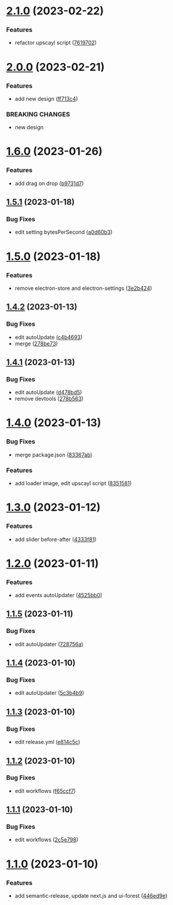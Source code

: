 # [2.1.0](https://github.com/UrijHoruzij/super-resolution/compare/v2.0.0...v2.1.0) (2023-02-22)


### Features

* refactor upscayl script ([7619702](https://github.com/UrijHoruzij/super-resolution/commit/7619702f2f817ae5088bd7446af09b142111e22c))

# [2.0.0](https://github.com/UrijHoruzij/super-resolution/compare/v1.6.0...v2.0.0) (2023-02-21)


### Features

* add new design ([ff713c4](https://github.com/UrijHoruzij/super-resolution/commit/ff713c45484ee1bb44b6db217748b11b4e9cc9a9))


### BREAKING CHANGES

* new design

# [1.6.0](https://github.com/UrijHoruzij/super-resolution/compare/v1.5.1...v1.6.0) (2023-01-26)


### Features

* add drag on drop ([b9731d7](https://github.com/UrijHoruzij/super-resolution/commit/b9731d7cbc7652af6827f1a731569651d86da5c0))

## [1.5.1](https://github.com/UrijHoruzij/super-resolution/compare/v1.5.0...v1.5.1) (2023-01-18)


### Bug Fixes

* edit setting bytesPerSecond ([a0d60b3](https://github.com/UrijHoruzij/super-resolution/commit/a0d60b31eadc9d7698c34e713250650e3919dd69))

# [1.5.0](https://github.com/UrijHoruzij/super-resolution/compare/v1.4.2...v1.5.0) (2023-01-18)


### Features

* remove electron-store and electron-settings ([3e2b424](https://github.com/UrijHoruzij/super-resolution/commit/3e2b42435ab47efdcd58ce205860a0e627dd98c5))

## [1.4.2](https://github.com/UrijHoruzij/super-resolution/compare/v1.4.1...v1.4.2) (2023-01-13)


### Bug Fixes

* edit autoUpdate ([c4b4693](https://github.com/UrijHoruzij/super-resolution/commit/c4b46939d1baecb57f1cc9133d524e359209023b))
* merge ([278be73](https://github.com/UrijHoruzij/super-resolution/commit/278be730ea8cabffaba4a0205f2f80280ae243bf))

## [1.4.1](https://github.com/UrijHoruzij/super-resolution/compare/v1.4.0...v1.4.1) (2023-01-13)


### Bug Fixes

* edit autoUpdate ([d478bd5](https://github.com/UrijHoruzij/super-resolution/commit/d478bd560192398a035d4d0bdccd60dc629e1f60))
* remove devtools ([278b563](https://github.com/UrijHoruzij/super-resolution/commit/278b5631d7ed37aca81e6b67ff48482d951c64f1))

# [1.4.0](https://github.com/UrijHoruzij/super-resolution/compare/v1.3.0...v1.4.0) (2023-01-13)


### Bug Fixes

* merge package.json ([83367ab](https://github.com/UrijHoruzij/super-resolution/commit/83367ab1af6135dc2db23eef041d65c92ec38af4))


### Features

* add loader image, edit upscayl script ([8351581](https://github.com/UrijHoruzij/super-resolution/commit/83515811a2e3299c9296e4d4a8bde42070815230))

# [1.3.0](https://github.com/UrijHoruzij/super-resolution/compare/v1.2.0...v1.3.0) (2023-01-12)


### Features

* add slider before-after ([4333f81](https://github.com/UrijHoruzij/super-resolution/commit/4333f81ee17a309e0156a72fe50c23b31c957416))

# [1.2.0](https://github.com/UrijHoruzij/super-resolution/compare/v1.1.5...v1.2.0) (2023-01-11)


### Features

* add events autoUpdater ([4525bb0](https://github.com/UrijHoruzij/super-resolution/commit/4525bb0540f9fe5ead52cb2be04f639b4cd4163a))

## [1.1.5](https://github.com/UrijHoruzij/super-resolution/compare/v1.1.4...v1.1.5) (2023-01-11)


### Bug Fixes

* edit autoUpdater ([728756a](https://github.com/UrijHoruzij/super-resolution/commit/728756aa54f25ca4addb7898d2928878173f9e74))

## [1.1.4](https://github.com/UrijHoruzij/super-resolution/compare/v1.1.3...v1.1.4) (2023-01-10)


### Bug Fixes

* edit autoUpdater ([5c3b4b9](https://github.com/UrijHoruzij/super-resolution/commit/5c3b4b9893d311512f25a64215a40c1128d8072c))

## [1.1.3](https://github.com/UrijHoruzij/super-resolution/compare/v1.1.2...v1.1.3) (2023-01-10)


### Bug Fixes

* edit release.yml ([e814c5c](https://github.com/UrijHoruzij/super-resolution/commit/e814c5c3f3023f8dfe0485a26f52e1a62e341d4d))

## [1.1.2](https://github.com/UrijHoruzij/super-resolution/compare/v1.1.1...v1.1.2) (2023-01-10)


### Bug Fixes

* edit workflows ([f65ccf7](https://github.com/UrijHoruzij/super-resolution/commit/f65ccf788eb47572bb9937fc3cc605b72453c719))

## [1.1.1](https://github.com/UrijHoruzij/super-resolution/compare/v1.1.0...v1.1.1) (2023-01-10)


### Bug Fixes

* edit workflows ([2c5e798](https://github.com/UrijHoruzij/super-resolution/commit/2c5e798a7f4d338a209c11ccf57a636ae12c50e0))

# [1.1.0](https://github.com/UrijHoruzij/super-resolution/compare/v1.0.0...v1.1.0) (2023-01-10)


### Features

* add semantic-release, update next.js and ui-forest ([446ed9e](https://github.com/UrijHoruzij/super-resolution/commit/446ed9ee9878f3f16f7412d3165cbbd588abbf13))
